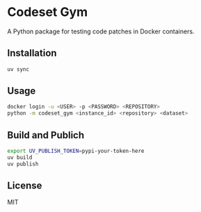 # Codeset Gym

A Python package for testing code patches in Docker containers.

## Installation

```bash
uv sync
```

## Usage

```bash
docker login -u <USER> -p <PASSWORD> <REPOSITORY>
python -m codeset_gym <instance_id> <repository> <dataset>
```

## Build and Publich

```bash
export UV_PUBLISH_TOKEN=pypi-your-token-here
uv build
uv publish
```

## License

MIT
